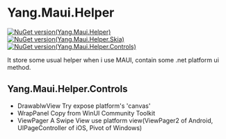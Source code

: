 # Yang.Maui.Helper
[![NuGet version(Yang.Maui.Helper)](https://img.shields.io/nuget/v/Yang.Maui.Helper?label=Yang.Maui.Helper)](https://www.nuget.org/packages/Yang.Maui.Helper/)
[![NuGet version(Yang.Maui.Helper.Skia)](https://img.shields.io/nuget/v/Yang.Maui.Helper.Skia?label=Yang.Maui.Helper.Skia)](https://www.nuget.org/packages/Yang.Maui.Helper.Skia/)
[![NuGet version(Yang.Maui.Helper.Controls)](https://img.shields.io/nuget/v/Yang.Maui.Helper.Controls?label=Yang.Maui.Helper.Controls)](https://www.nuget.org/packages/Yang.Maui.Helper.Controls/)

It store some usual helper when i use MAUI, contain some .net platform ui method.

## Yang.Maui.Helper.Controls
- DrawablwView
Try expose platform's 'canvas'
- WrapPanel
Copy from WinUI Community Toolkit
- ViewPager
A Swipe View use platform view(ViewPager2 of Android, UIPageController of iOS, Pivot of Windows)
